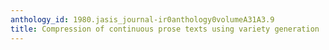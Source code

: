 ```yaml
---
anthology_id: 1980.jasis_journal-ir0anthology0volumeA31A3.9
title: Compression of continuous prose texts using variety generation
---
```

